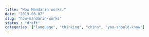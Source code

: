 ```yaml
---
title: "How Mandarin works."
date: "2019-08-07"
slug: "how-mandarin-works"
status : "draft"
categories: ["language", "thinking", "china", "you-should-know"]
---
```



